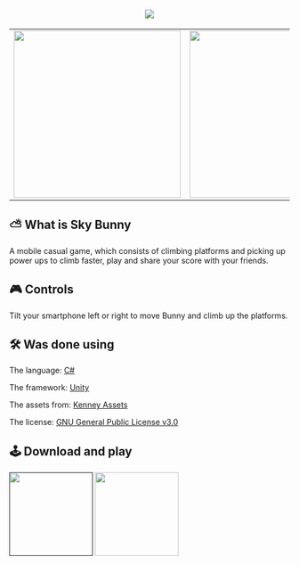 <h1 align="center"> <img src="https://i.imgur.com/7NoWz9h.png"> </h1>

<table align="center">
  <tr>
    <td align="center">
        <img src="https://img.itch.zone/aW1hZ2UvNjkzODIwLzM4Mjc4MzAuZ2lm/original/5UO73L.gif" height="300"  />
    </td>
    <td align="center">
        <img src="https://img.itch.zone/aW1hZ2UvNjkzODIwLzM4Mjc4NjIuZ2lm/original/6DZOhV.gif" height="300"  />
    </td>
    <td align="center">
        <img src="https://img.itch.zone/aW1hZ2UvNjkzODIwLzM4MjY1ODcuanBn/original/tVFBda.jpg" height="300"  />
    </td>
    <td align="center">
        <img src="https://img.itch.zone/aW1hZ2UvNjkzODIwLzM4MjY1OTEuanBn/original/1N2XGs.jpg" height="300"  />
    </td>
    <td align="center">
        <img src="https://img.itch.zone/aW1hZ2UvNjkzODIwLzM4MjY1OTIuanBn/original/WX6H99.jpg" height="300"  />
    </td>
  </tr>
</table>


## ⛅ What is Sky Bunny

A mobile casual game, which consists of climbing platforms and picking up power ups to climb faster, play and share your score with your friends.

## 🎮 Controls

Tilt your smartphone left or right to move Bunny and climb up the platforms.

## 🛠 Was done using

The language: <a href="https://learn.microsoft.com/pt-br/dotnet/csharp/">C#</a>

The framework: <a href="https://unity3d.com/pt">Unity</a>

The assets from: <a href="https://www.kenney.nl/assets">Kenney Assets</a>

The license: <a href="https://www.gnu.org/licenses/gpl-3.0.pt-br.html">GNU General Public License v3.0</a>

## 🕹 Download and play

<a href=""><img src="https://i.imgur.com/PIwhEHP.png" width=150px></img></a>
<a href="https://agirgames.itch.io/sky-bunny"><img src="https://i.imgur.com/m3Coa7Q.png" width=150px></img></a>
